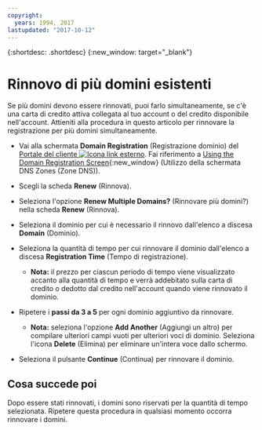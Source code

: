 ```yaml
---
copyright:
  years: 1994, 2017
lastupdated: "2017-10-12"
---
```


{:shortdesc: .shortdesc}
{:new_window: target="_blank"}

# Rinnovo di più domini esistenti

Se più domini devono essere rinnovati, puoi farlo simultaneamente, se c'è una carta di credito attiva collegata al tuo account o del credito disponibile nell'account. Attieniti alla procedura in questo articolo per rinnovare la registrazione per più domini simultaneamente.

* Vai alla schermata **Domain Registration** (Registrazione dominio) del [Portale del cliente ![Icona link esterno](../../icons/launch-glyph.svg "Icona link esterno")](https://control.softlayer.com/). Fai riferimento a [Using the Domain Registration Screen](use-domain-reg-screen.html){:new_window} (Utilizzo della schermata DNS Zones (Zone DNS)).
* Scegli la scheda **Renew** (Rinnova).
* Seleziona l'opzione **Renew Multiple Domains?** (Rinnovare più domini?) nella scheda **Renew** (Rinnova).
* Seleziona il dominio per cui è necessario il rinnovo dall'elenco a discesa **Domain** (Dominio).
* Seleziona la quantità di tempo per cui rinnovare il dominio dall'elenco a discesa **Registration Time** (Tempo di registrazione).

  * **Nota:** il prezzo per ciascun periodo di tempo viene visualizzato accanto alla quantità di tempo e verrà addebitato sulla carta di credito o dedotto dal credito nell'account quando viene rinnovato il dominio.

* Ripetere i **passi da 3 a 5** per ogni dominio aggiuntivo da rinnovare.

  * **Nota:** seleziona l'opzione **Add Another** (Aggiungi un altro) per compilare ulteriori campi vuoti per ulteriori voci di dominio. Seleziona l'icona **Delete** (Elimina) per eliminare un'intera voce dallo schermo.

* Seleziona il pulsante **Continue** (Continua) per rinnovare il dominio.

## Cosa succede poi

Dopo essere stati rinnovati, i domini sono riservati per la quantità di tempo selezionata. Ripetere questa procedura in qualsiasi momento occorra rinnovare i domini.
